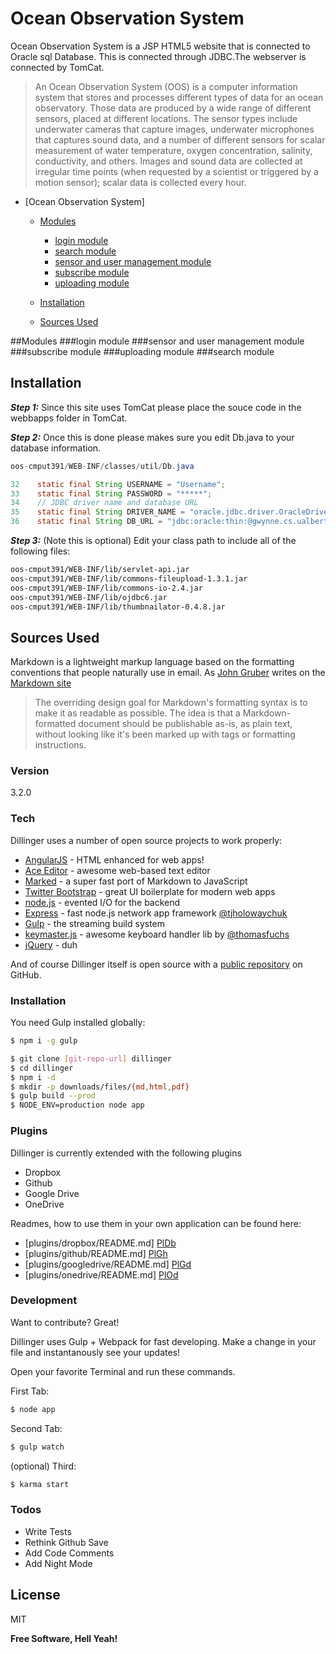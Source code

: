 # Ocean Observation System

Ocean Observation System is a JSP HTML5 website that is connected to Oracle sql Database. This is connected through JDBC.The webserver is connected by TomCat.

>An Ocean Observation System (OOS) is a computer information system that stores and processes different types of data for an ocean observatory. Those data are produced by a wide range of different sensors, placed at different locations. The sensor types include underwater cameras that capture images, underwater microphones that captures sound data, and a number of different sensors for scalar measurement of water temperature, oxygen concentration, salinity, conductivity, and others. Images and sound data are collected at irregular time points (when requested by a scientist or triggered by a motion sensor); scalar data is collected every hour.

- [Ocean Observation System]
	- [Modules](#modules)
		- [login module](#login-module)
		- [search module](#)
		- [sensor and user management module](#)
		- [subscribe module](#)
		- [uploading module](#)
		
	- [Installation](#)
	- [Sources Used](#)

##Modules
###login module
###sensor and user management module
###subscribe module
###uploading module
###search module

## Installation
***Step 1:*** Since this site uses TomCat please place the souce code in the webbapps folder in TomCat. 

***Step 2:*** Once this is done please makes sure you edit Db.java to your database information.
```java
oos-cmput391/WEB-INF/classes/util/Db.java

32    static final String USERNAME = "Username";
33    static final String PASSWORD = "*****";
34    // JDBC driver name and database URL
35    static final String DRIVER_NAME = "oracle.jdbc.driver.OracleDriver";
36    static final String DB_URL = "jdbc:oracle:thin:@gwynne.cs.ualberta.ca:1521:CRS";
```

***Step 3:*** (Note this is optional) Edit your class path to include all of the following files:
````sh
oos-cmput391/WEB-INF/lib/servlet-api.jar
oos-cmput391/WEB-INF/lib/commons-fileupload-1.3.1.jar
oos-cmput391/WEB-INF/lib/commons-io-2.4.jar
oos-cmput391/WEB-INF/lib/ojdbc6.jar
oos-cmput391/WEB-INF/lib/thumbnailator-0.4.8.jar

````
## Sources Used





Markdown is a lightweight markup language based on the formatting conventions that people naturally use in email.  As [John Gruber] writes on the [Markdown site][df1]

> The overriding design goal for Markdown's
> formatting syntax is to make it as readable
> as possible. The idea is that a
> Markdown-formatted document should be
> publishable as-is, as plain text, without
> looking like it's been marked up with tags
> or formatting instructions.



### Version
3.2.0

### Tech

Dillinger uses a number of open source projects to work properly:

* [AngularJS] - HTML enhanced for web apps!
* [Ace Editor] - awesome web-based text editor
* [Marked] - a super fast port of Markdown to JavaScript
* [Twitter Bootstrap] - great UI boilerplate for modern web apps
* [node.js] - evented I/O for the backend
* [Express] - fast node.js network app framework [@tjholowaychuk]
* [Gulp] - the streaming build system
* [keymaster.js] - awesome keyboard handler lib by [@thomasfuchs]
* [jQuery] - duh

And of course Dillinger itself is open source with a [public repository][dill]
 on GitHub.

### Installation

You need Gulp installed globally:

```sh
$ npm i -g gulp
```

```sh
$ git clone [git-repo-url] dillinger
$ cd dillinger
$ npm i -d
$ mkdir -p downloads/files/{md,html,pdf}
$ gulp build --prod
$ NODE_ENV=production node app
```

### Plugins

Dillinger is currently extended with the following plugins

* Dropbox
* Github
* Google Drive
* OneDrive

Readmes, how to use them in your own application can be found here:

* [plugins/dropbox/README.md] [PlDb]
* [plugins/github/README.md] [PlGh]
* [plugins/googledrive/README.md] [PlGd]
* [plugins/onedrive/README.md] [PlOd]

### Development

Want to contribute? Great!

Dillinger uses Gulp + Webpack for fast developing.
Make a change in your file and instantanously see your updates!

Open your favorite Terminal and run these commands.

First Tab:
```sh
$ node app
```

Second Tab:
```sh
$ gulp watch
```

(optional) Third:
```sh
$ karma start
```

### Todos

 - Write Tests
 - Rethink Github Save
 - Add Code Comments
 - Add Night Mode

License
----

MIT


**Free Software, Hell Yeah!**

[//]: # (These are reference links used in the body of this note and get stripped out when the markdown processor does its job. There is no need to format nicely because it shouldn't be seen. Thanks SO - http://stackoverflow.com/questions/4823468/store-comments-in-markdown-syntax)


   [dill]: <https://github.com/joemccann/dillinger>
   [git-repo-url]: <https://github.com/joemccann/dillinger.git>
   [john gruber]: <http://daringfireball.net>
   [@thomasfuchs]: <http://twitter.com/thomasfuchs>
   [df1]: <http://daringfireball.net/projects/markdown/>
   [marked]: <https://github.com/chjj/marked>
   [Ace Editor]: <http://ace.ajax.org>
   [node.js]: <http://nodejs.org>
   [Twitter Bootstrap]: <http://twitter.github.com/bootstrap/>
   [keymaster.js]: <https://github.com/madrobby/keymaster>
   [jQuery]: <http://jquery.com>
   [@tjholowaychuk]: <http://twitter.com/tjholowaychuk>
   [express]: <http://expressjs.com>
   [AngularJS]: <http://angularjs.org>
   [Gulp]: <http://gulpjs.com>
   
   [PlDb]: <https://github.com/joemccann/dillinger/tree/master/plugins/dropbox/README.md>
   [PlGh]:  <https://github.com/joemccann/dillinger/tree/master/plugins/github/README.md>
   [PlGd]: <https://github.com/joemccann/dillinger/tree/master/plugins/googledrive/README.md>
   [PlOd]: <https://github.com/joemccann/dillinger/tree/master/plugins/onedrive/README.md>


